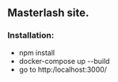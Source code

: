 ## Masterlash site.
### Installation:
* npm install
* docker-compose up --build
* go to http:/localhost:3000/